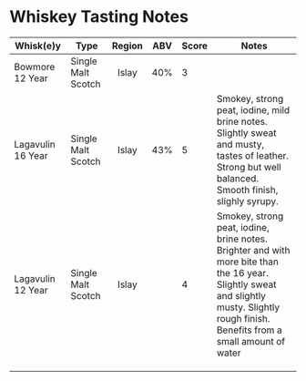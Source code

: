 # Whiskey Tasting Notes

| Whisk(e)y         | Type               | Region | ABV | Score | Notes                                                                                                                                                                                   |
|-------------------|--------------------|:------:|-----|-------|-----------------------------------------------------------------------------------------------------------------------------------------------------------------------------------------|
| Bowmore 12 Year   | Single Malt Scotch | Islay  | 40% | 3     |                                                                                                                                                                                         |
| Lagavulin 16 Year | Single Malt Scotch | Islay  | 43% | 5     | Smokey, strong peat, iodine, mild brine notes. Slightly sweat and musty, tastes of leather. Strong but well balanced. Smooth finish, slighly syrupy.                                    |
| Lagavulin 12 Year | Single Malt Scotch | Islay  |     | 4     | Smokey, strong peat, iodine, brine notes. Brighter and with more bite than the 16 year. Slightly sweat and slightly musty. Slightly rough finish. Benefits from a small amount of water |
|                   |                    |        |     |       |                                                                                                                                                                                         |
|                   |                    |        |     |       |                                                                                                                                                                                         |
|                   |                    |        |     |       |                                                                                                                                                                                         |

